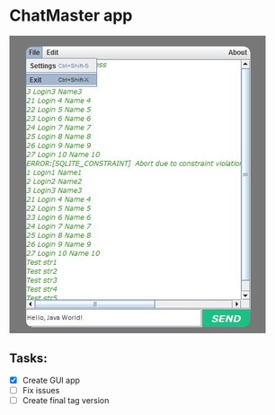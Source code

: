 # ChatMaster app
![Skin Logo](docs/skin.jpg)
## Tasks:
- [x] Create GUI app
- [ ] Fix issues
- [ ] Create final tag version
